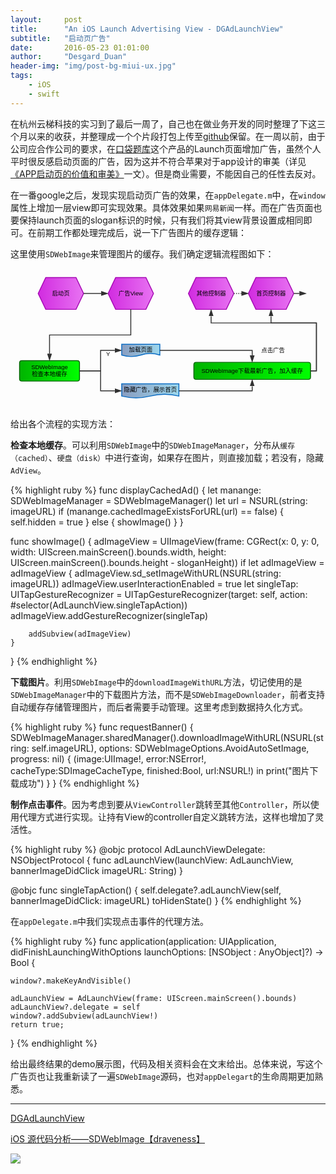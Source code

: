 ```yaml
---
layout:     post
title:      "An iOS Launch Advertising View - DGAdLaunchView"
subtitle:   "启动页广告"
date:       2016-05-23 01:01:00
author:     "Desgard_Duan"
header-img: "img/post-bg-miui-ux.jpg"
tags:
    - iOS
    - swift
---
```


在杭州云梯科技的实习到了最后一周了，自己也在做业务开发的同时整理了下这三个月以来的收获，并整理成一个个片段打包上传至[github](https://github.com/dgytdhy/)保留。在一周以前，由于公司应合作公司的要求，在[口袋题库](https://itunes.apple.com/us/app/kou-dai-ti-ku-kao-yan-kao/id927291424?mt=8)这个产品的Launch页面增加广告，虽然个人平时很反感启动页面的广告，因为这并不符合苹果对于app设计的审美（详见[《APP启动页的价值和审美》](http://www.huxiu.com/article/4235/1.html)一文）。但是商业需要，不能因自己的任性去反对。

在一番google之后，发现实现启动页广告的效果，在`appDelegate.m`中，在`window`属性上增加一层view即可实现效果。具体效果如果`网易新闻`一样。而在广告页面也要保持launch页面的slogan标识的时候，只有我们将其view背景设置成相同即可。在前期工作都处理完成后，说一下广告图片的缓存逻辑：

这里使用`SDWebImage`来管理图片的缓存。我们确定逻辑流程图如下：

<center>
<svg id="drawing" xmlns="http://www.w3.org/2000/svg" version="1.1" xmlns:xlink="http://www.w3.org/1999/xlink" xmlns:svgjs="http://svgjs.com/svgjs" width="694" height="308.875" viewBox="187 193 694 308.875"><defs id="SvgjsDefs1001"><linearGradient id="SvgjsLinearGradient1012" x1="1" y1="0.5" x2="0" y2="0.5000000000000001"><stop id="SvgjsStop1013" stop-opacity="1" stop-color="#e873f2" offset="0"></stop><stop id="SvgjsStop1014" stop-opacity="1" stop-color="#d12be0" offset="1"></stop></linearGradient><linearGradient id="SvgjsLinearGradient1019" x1="1" y1="0.5" x2="0" y2="0.5000000000000001"><stop id="SvgjsStop1020" stop-opacity="1" stop-color="#e873f2" offset="0"></stop><stop id="SvgjsStop1021" stop-opacity="1" stop-color="#d12be0" offset="1"></stop></linearGradient><marker id="SvgjsMarker1026" markerWidth="16.23606797749979" markerHeight="10.550836550532098" refX="-1" refY="3.8990363547948754" viewBox="-1 -1.3763819204711738 16.23606797749979 10.550836550532098" orient="auto" markerUnits="userSpaceOnUse"><path id="SvgjsPath1027" d="M12 3.8990363547948754L0 7.798072709589751V0Z " stroke="#323232" stroke-width="2" fill="#323232" transform="matrix(1,0,0,1,0,0)"></path></marker><linearGradient id="SvgjsLinearGradient1033" x1="1" y1="0.49999999999999994" x2="0" y2="0.5000000000000002"><stop id="SvgjsStop1034" stop-opacity="1" stop-color="#00ff00" offset="0"></stop><stop id="SvgjsStop1035" stop-opacity="1" stop-color="#00b400" offset="1"></stop></linearGradient><marker id="SvgjsMarker1041" markerWidth="16.23606797749979" markerHeight="10.550836550532098" refX="-1" refY="3.8990363547948754" viewBox="-1 -1.3763819204711738 16.23606797749979 10.550836550532098" orient="auto" markerUnits="userSpaceOnUse"><path id="SvgjsPath1042" d="M12 3.8990363547948754L0 7.798072709589751V0Z " stroke="#323232" stroke-width="2" fill="#323232" transform="matrix(1,0,0,1,0,0)"></path></marker><linearGradient id="SvgjsLinearGradient1048" x1="1" y1="0.49999999999999994" x2="0" y2="0.5000000000000002"><stop id="SvgjsStop1049" stop-opacity="1" stop-color="#9dd7ed" offset="0"></stop><stop id="SvgjsStop1050" stop-opacity="1" stop-color="#899dc0" offset="1"></stop></linearGradient><linearGradient id="SvgjsLinearGradient1055" x1="1" y1="0.4999999999999999" x2="0" y2="0.5000000000000004"><stop id="SvgjsStop1056" stop-opacity="1" stop-color="#9dd7ed" offset="0"></stop><stop id="SvgjsStop1057" stop-opacity="1" stop-color="#899dc0" offset="1"></stop></linearGradient><marker id="SvgjsMarker1062" markerWidth="16.23606797749979" markerHeight="10.550836550532098" refX="-1" refY="3.8990363547948754" viewBox="-1 -1.3763819204711738 16.23606797749979 10.550836550532098" orient="auto" markerUnits="userSpaceOnUse"><path id="SvgjsPath1063" d="M12 3.8990363547948754L0 7.798072709589751V0Z " stroke="#323232" stroke-width="2" fill="#323232" transform="matrix(1,0,0,1,0,0)"></path></marker><marker id="SvgjsMarker1069" markerWidth="16.23606797749979" markerHeight="10.550836550532098" refX="-1" refY="3.8990363547948754" viewBox="-1 -1.3763819204711738 16.23606797749979 10.550836550532098" orient="auto" markerUnits="userSpaceOnUse"><path id="SvgjsPath1070" d="M12 3.8990363547948754L0 7.798072709589751V0Z " stroke="#323232" stroke-width="2" fill="#323232" transform="matrix(1,0,0,1,0,0)"></path></marker><linearGradient id="SvgjsLinearGradient1080" x1="1" y1="0.49999999999999983" x2="0" y2="0.5000000000000007"><stop id="SvgjsStop1081" stop-opacity="1" stop-color="#00ff00" offset="0"></stop><stop id="SvgjsStop1082" stop-opacity="1" stop-color="#00b400" offset="1"></stop></linearGradient><marker id="SvgjsMarker1087" markerWidth="16.23606797749979" markerHeight="10.550836550532098" refX="-1" refY="3.8990363547948754" viewBox="-1 -1.3763819204711738 16.23606797749979 10.550836550532098" orient="auto" markerUnits="userSpaceOnUse"><path id="SvgjsPath1088" d="M12 3.8990363547948754L0 7.798072709589751V0Z " stroke="#323232" stroke-width="2" fill="#323232" transform="matrix(1,0,0,1,0,0)"></path></marker><marker id="SvgjsMarker1094" markerWidth="16.23606797749979" markerHeight="10.550836550532098" refX="-1" refY="3.8990363547948754" viewBox="-1 -1.3763819204711738 16.23606797749979 10.550836550532098" orient="auto" markerUnits="userSpaceOnUse"><path id="SvgjsPath1095" d="M12 3.8990363547948754L0 7.798072709589751V0Z " stroke="#323232" stroke-width="2" fill="#323232" transform="matrix(1,0,0,1,0,0)"></path></marker><linearGradient id="SvgjsLinearGradient1101" x1="1" y1="0.5" x2="0" y2="0.5000000000000001"><stop id="SvgjsStop1102" stop-opacity="1" stop-color="#e873f2" offset="0"></stop><stop id="SvgjsStop1103" stop-opacity="1" stop-color="#d12be0" offset="1"></stop></linearGradient><marker id="SvgjsMarker1108" markerWidth="16.23606797749979" markerHeight="10.550836550532098" refX="-1" refY="3.8990363547948754" viewBox="-1 -1.3763819204711738 16.23606797749979 10.550836550532098" orient="auto" markerUnits="userSpaceOnUse"><path id="SvgjsPath1109" d="M12 3.8990363547948754L0 7.798072709589751V0Z " stroke="#323232" stroke-width="2" fill="#323232" transform="matrix(1,0,0,1,0,0)"></path></marker><linearGradient id="SvgjsLinearGradient1119" x1="1" y1="0.5" x2="0" y2="0.5000000000000001"><stop id="SvgjsStop1120" stop-opacity="1" stop-color="#e873f2" offset="0"></stop><stop id="SvgjsStop1121" stop-opacity="1" stop-color="#d12be0" offset="1"></stop></linearGradient><marker id="SvgjsMarker1126" markerWidth="16.23606797749979" markerHeight="10.550836550532098" refX="-1" refY="3.8990363547948754" viewBox="-1 -1.3763819204711738 16.23606797749979 10.550836550532098" orient="auto" markerUnits="userSpaceOnUse"><path id="SvgjsPath1127" d="M12 3.8990363547948754L0 7.798072709589751V0Z " stroke="#323232" stroke-width="2" fill="#323232" transform="matrix(1,0,0,1,0,0)"></path></marker><marker id="SvgjsMarker1133" markerWidth="16.23606797749979" markerHeight="10.550836550532098" refX="-1" refY="3.8990363547948754" viewBox="-1 -1.3763819204711738 16.23606797749979 10.550836550532098" orient="auto" markerUnits="userSpaceOnUse"><path id="SvgjsPath1134" d="M12 3.8990363547948754L0 7.798072709589751V0Z " stroke="#323232" stroke-width="2" fill="#323232" transform="matrix(1,0,0,1,0,0)"></path></marker><marker id="SvgjsMarker1140" markerWidth="16.23606797749979" markerHeight="10.550836550532098" refX="-1" refY="3.8990363547948754" viewBox="-1 -1.3763819204711738 16.23606797749979 10.550836550532098" orient="auto" markerUnits="userSpaceOnUse"><path id="SvgjsPath1141" d="M12 3.8990363547948754L0 7.798072709589751V0Z " stroke="#323232" stroke-width="2" fill="#323232" transform="matrix(1,0,0,1,0,0)"></path></marker></defs><g id="SvgjsG1007"><path id="SvgjsPath1008" d="M187 193H881V501.875H187V193Z " fill-opacity="0" fill="none"></path><g id="SvgjsG1009"><g id="SvgjsG1010" transform="translate(248 213)" opacity="1"><path id="SvgjsPath1011" d="M0 35L16.666666666666668 0L83.33333333333333 0L100 35L83.33333333333333 70L16.666666666666668 70L0 35Z " stroke-dasharray="none" stroke="#a508b3" stroke-width="2" fill="url(#SvgjsLinearGradient1012)"></path><g id="SvgjsG1015" transform="matrix(1 0 0 1 10 26.875)" fill="#ffffff"><text id="SvgjsText1016" font-family="微软雅黑,黑体,Arial,SimSun" fill="#000000" font-size="13" font-weight="normal" font-style="normal" text-anchor="middle" text-decoration="blink" x="40" y="12">启动页</text></g></g><g id="SvgjsG1017" transform="translate(402 213)" opacity="1"><path id="SvgjsPath1018" d="M0 35L16.666666666666668 0L83.33333333333333 0L100 35L83.33333333333333 70L16.666666666666668 70L0 35Z " stroke-dasharray="none" stroke="#a508b3" stroke-width="2" fill="url(#SvgjsLinearGradient1019)"></path><g id="SvgjsG1022" transform="matrix(1 0 0 1 10 26.875)" fill="#ffffff"><text id="SvgjsText1023" font-family="微软雅黑,黑体,Arial,SimSun" fill="#000000" font-size="13" font-weight="normal" font-style="normal" text-anchor="middle" text-decoration="blink" x="40" y="12">广告View</text></g></g><g id="SvgjsG1024"><path id="SvgjsPath1025" d="M348 248L375 248L375 248L386.7639320225002 248 " stroke-dasharray="none" stroke="#323232" stroke-width="2" fill="none" marker-end="url(#SvgjsMarker1026)"></path><g id="SvgjsG1028" transform="matrix(1 0 0 1 367.38196601125014 239.875)"><path id="SvgjsPath1029" d="M0 0H0V0H0V0Z " fill="#ffffff" transform="translate(0 0)"></path><text id="SvgjsText1030" font-family="Microsoft Yahei,SimSun" fill="#000000" font-size="13" font-weight="normal" font-style="normal" text-anchor="middle" text-decoration="blink" x="0" y="0"></text></g></g><g id="SvgjsG1031" transform="translate(207 396)" opacity="1"><path id="SvgjsPath1032" d="M0 5Q0 0 5 0L127 0Q132 0 132 5L132 40Q132 45 127 45L5 45Q0 45 0 40L0 5Z " stroke-dasharray="none" stroke="#006400" stroke-width="2" fill="url(#SvgjsLinearGradient1033)"></path><g id="SvgjsG1036" transform="matrix(1 0 0 1 10 6.25)" fill="#ffffff"><text id="SvgjsText1037" font-family="微软雅黑,黑体,Arial,SimSun" fill="#000000" font-size="13" font-weight="normal" font-style="normal" text-anchor="middle" text-decoration="blink" x="56" y="12">SDWebImage</text><text id="SvgjsText1038" font-family="微软雅黑,黑体,Arial,SimSun" fill="#000000" font-size="13" font-weight="normal" font-style="normal" text-anchor="middle" text-decoration="blink" x="56" y="28.25">检查本地缓存</text></g></g><g id="SvgjsG1039"><path id="SvgjsPath1040" d="M452 283L452 339.5L273 339.5L273 380.7639320225002 " stroke-dasharray="none" stroke="#323232" stroke-width="2" fill="none" marker-end="url(#SvgjsMarker1041)"></path><g id="SvgjsG1043" transform="matrix(1 0 0 1 370.11803398874986 331.375)"><path id="SvgjsPath1044" d="M0 0H0V0H0V0Z " fill="#ffffff" transform="translate(0 0)"></path><text id="SvgjsText1045" font-family="Microsoft Yahei,SimSun" fill="#000000" font-size="13" font-weight="normal" font-style="normal" text-anchor="middle" text-decoration="blink" x="0" y="0"></text></g></g><g id="SvgjsG1046" transform="translate(432 360)" opacity="1"><path id="SvgjsPath1047" d="M0 23.625L0 0L84 0L84 23.625Q63 16.875 42 23.625Q21 30.375 0 23.625Z " stroke-dasharray="none" stroke="#0b6cc3" stroke-width="2" fill="url(#SvgjsLinearGradient1048)"></path><g id="SvgjsG1051" transform="matrix(1 0 0 1 0 4.025)" fill="#ffffff"><text id="SvgjsText1052" font-family="微软雅黑,黑体,Arial,SimSun" fill="#000000" font-size="13" font-weight="normal" font-style="normal" text-anchor="middle" text-decoration="blink" x="42" y="12">加载页面</text></g></g><g id="SvgjsG1053" transform="translate(432 447)" opacity="1"><path id="SvgjsPath1054" d="M0 27.125L0 0L126 0L126 27.125Q94.5 19.375 63 27.125Q31.5 34.875 0 27.125Z " stroke-dasharray="none" stroke="#0b6cc3" stroke-width="2" fill="url(#SvgjsLinearGradient1055)"></path><g id="SvgjsG1058" transform="matrix(1 0 0 1 0 5.825000000000001)" fill="#ffffff"><text id="SvgjsText1059" font-family="微软雅黑,黑体,Arial,SimSun" fill="#000000" font-size="13" font-weight="normal" font-style="normal" text-anchor="middle" text-decoration="blink" x="63" y="12">隐藏广告，展示首页</text></g></g><g id="SvgjsG1060"><path id="SvgjsPath1061" d="M339 418.5L385.5 418.5L385.5 373.5L416.7639320225002 373.5 " stroke-dasharray="none" stroke="#323232" stroke-width="2" fill="none" marker-end="url(#SvgjsMarker1062)"></path><g id="SvgjsG1064" transform="matrix(1 0 0 1 385.5 395.49303398874986)"><path id="SvgjsPath1065" d="M0 0H0V0H0V0Z " fill="#ffffff" transform="translate(0 0)"></path><text id="SvgjsText1066" font-family="Microsoft Yahei,SimSun" fill="#000000" font-size="13" font-weight="normal" font-style="normal" text-anchor="middle" text-decoration="blink" x="0" y="0"></text></g></g><g id="SvgjsG1067"><path id="SvgjsPath1068" d="M339 418.5L385.5 418.5L385.5 462.5L416.7639320225002 462.5 " stroke-dasharray="none" stroke="#323232" stroke-width="2" fill="none" marker-end="url(#SvgjsMarker1069)"></path><g id="SvgjsG1071" transform="matrix(1 0 0 1 385.5 424.75696601125014)"><path id="SvgjsPath1072" d="M0 0H0V0H0V0Z " fill="#ffffff" transform="translate(0 0)"></path><text id="SvgjsText1073" font-family="Microsoft Yahei,SimSun" fill="#000000" font-size="13" font-weight="normal" font-style="normal" text-anchor="middle" text-decoration="blink" x="0" y="0"></text></g></g><g id="SvgjsG1074" transform="translate(387 367)" opacity="1"><path id="SvgjsPath1075" d="M0 0L30 0L30 29L0 29Z " stroke-dasharray="none" stroke-width="0" stroke="#323232" fill="none" opacity="1"></path><g id="SvgjsG1076" transform="matrix(1 0 0 1 0 6.375)" fill="#ffffff"><text id="SvgjsText1077" font-family="微软雅黑,黑体,Arial,SimSun" fill="#000000" font-size="13" font-weight="normal" font-style="normal" text-anchor="middle" text-decoration="blink" x="15" y="12">Y</text></g></g><g id="SvgjsG1078" transform="translate(591 399.75)" opacity="1"><path id="SvgjsPath1079" d="M0 5Q0 0 5 0L252 0Q257 0 257 5L257 32.5Q257 37.5 252 37.5L5 37.5Q0 37.5 0 32.5L0 5Z " stroke-dasharray="none" stroke="#006400" stroke-width="2" fill="url(#SvgjsLinearGradient1080)"></path><g id="SvgjsG1083" transform="matrix(1 0 0 1 10 10.625)" fill="#ffffff"><text id="SvgjsText1084" font-family="微软雅黑,黑体,Arial,SimSun" fill="#000000" font-size="13" font-weight="normal" font-style="normal" text-anchor="middle" text-decoration="blink" x="118.5" y="12">SDWebImage下载最新广告，加入缓存</text></g></g><g id="SvgjsG1085"><path id="SvgjsPath1086" d="M516 373.5L719.5 373.5L719.5 384.5139320225002 " stroke-dasharray="none" stroke="#323232" stroke-width="2" fill="none" marker-end="url(#SvgjsMarker1087)"></path><g id="SvgjsG1089" transform="matrix(1 0 0 1 623.2569660112501 365.375)"><path id="SvgjsPath1090" d="M0 0H0V0H0V0Z " fill="#ffffff" transform="translate(0 0)"></path><text id="SvgjsText1091" font-family="Microsoft Yahei,SimSun" fill="#000000" font-size="13" font-weight="normal" font-style="normal" text-anchor="middle" text-decoration="blink" x="0" y="0"></text></g></g><g id="SvgjsG1092"><path id="SvgjsPath1093" d="M558 462.5L719.5 462.5L719.5 452.4860679774998 " stroke-dasharray="none" stroke="#323232" stroke-width="2" fill="none" marker-end="url(#SvgjsMarker1094)"></path><g id="SvgjsG1096" transform="matrix(1 0 0 1 643.7569660112501 454.375)"><path id="SvgjsPath1097" d="M0 0H0V0H0V0Z " fill="#ffffff" transform="translate(0 0)"></path><text id="SvgjsText1098" font-family="Microsoft Yahei,SimSun" fill="#000000" font-size="13" font-weight="normal" font-style="normal" text-anchor="middle" text-decoration="blink" x="0" y="0"></text></g></g><g id="SvgjsG1099" transform="translate(579 213)" opacity="1"><path id="SvgjsPath1100" d="M0 35L16.666666666666668 0L83.33333333333333 0L100 35L83.33333333333333 70L16.666666666666668 70L0 35Z " stroke-dasharray="none" stroke="#a508b3" stroke-width="2" fill="url(#SvgjsLinearGradient1101)"></path><g id="SvgjsG1104" transform="matrix(1 0 0 1 10 26.875)" fill="#ffffff"><text id="SvgjsText1105" font-family="微软雅黑,黑体,Arial,SimSun" fill="#000000" font-size="13" font-weight="normal" font-style="normal" text-anchor="middle" text-decoration="blink" x="40" y="12">其他控制器</text></g></g><g id="SvgjsG1106"><path id="SvgjsPath1107" d="M848 418.5L861 418.5L861 313L629 313L629 298.2360679774998 " stroke-dasharray="none" stroke="#323232" stroke-width="2" fill="none" marker-end="url(#SvgjsMarker1108)"></path><g id="SvgjsG1110" transform="matrix(1 0 0 1 796.8680339887499 304.875)"><path id="SvgjsPath1111" d="M0 0H0V0H0V0Z " fill="#ffffff" transform="translate(0 0)"></path><text id="SvgjsText1112" font-family="Microsoft Yahei,SimSun" fill="#000000" font-size="13" font-weight="normal" font-style="normal" text-anchor="middle" text-decoration="blink" x="0" y="0"></text></g></g><g id="SvgjsG1113" transform="translate(735 360)" opacity="1"><path id="SvgjsPath1114" d="M0 0L61 0L61 27L0 27Z " stroke-dasharray="none" stroke-width="0" stroke="#323232" fill="none" opacity="1"></path><g id="SvgjsG1115" transform="matrix(1 0 0 1 0 5.375)" fill="#ffffff"><text id="SvgjsText1116" font-family="微软雅黑,黑体,Arial,SimSun" fill="#000000" font-size="13" font-weight="normal" font-style="normal" text-anchor="middle" text-decoration="blink" x="30.5" y="12">点击广告</text></g></g><g id="SvgjsG1117" transform="translate(711 213)" opacity="1"><path id="SvgjsPath1118" d="M0 35L16.666666666666668 0L83.33333333333333 0L100 35L83.33333333333333 70L16.666666666666668 70L0 35Z " stroke-dasharray="none" stroke="#a508b3" stroke-width="2" fill="url(#SvgjsLinearGradient1119)"></path><g id="SvgjsG1122" transform="matrix(1 0 0 1 10 26.875)" fill="#ffffff"><text id="SvgjsText1123" font-family="微软雅黑,黑体,Arial,SimSun" fill="#000000" font-size="13" font-weight="normal" font-style="normal" text-anchor="middle" text-decoration="blink" x="40" y="12">首页控制器</text></g></g><g id="SvgjsG1124"><path id="SvgjsPath1125" d="M848 418.5L861 418.5L861 313L761 313L761 298.2360679774998 " stroke-dasharray="none" stroke="#323232" stroke-width="2" fill="none" marker-end="url(#SvgjsMarker1126)"></path><g id="SvgjsG1128" transform="matrix(1 0 0 1 861 306.74303398874986)"><path id="SvgjsPath1129" d="M0 0H0V0H0V0Z " fill="#ffffff" transform="translate(0 0)"></path><text id="SvgjsText1130" font-family="Microsoft Yahei,SimSun" fill="#000000" font-size="13" font-weight="normal" font-style="normal" text-anchor="middle" text-decoration="blink" x="0" y="0"></text></g></g><g id="SvgjsG1131"><path id="SvgjsPath1132" d="M811 248L822.5 248L822.5 248L823.5 248 " stroke-dasharray="none" stroke="#323232" stroke-width="2" fill="none" marker-end="url(#SvgjsMarker1133)"></path><g id="SvgjsG1135" transform="matrix(1 0 0 1 817.25 239.875)"><path id="SvgjsPath1136" d="M0 0H0V0H0V0Z " fill="#ffffff" transform="translate(0 0)"></path><text id="SvgjsText1137" font-family="Microsoft Yahei,SimSun" fill="#000000" font-size="13" font-weight="normal" font-style="normal" text-anchor="middle" text-decoration="blink" x="0" y="0"></text></g></g><g id="SvgjsG1138"><path id="SvgjsPath1139" d="M679 248L695 248L695 248L695.7639320225002 248 " stroke-dasharray="2 3" stroke="#323232" stroke-width="2" fill="none" marker-end="url(#SvgjsMarker1140)"></path><g id="SvgjsG1142" transform="matrix(1 0 0 1 687.3819660112501 239.875)"><path id="SvgjsPath1143" d="M0 0H0V0H0V0Z " fill="#ffffff" transform="translate(0 0)"></path><text id="SvgjsText1144" font-family="Microsoft Yahei,SimSun" fill="#000000" font-size="13" font-weight="normal" font-style="normal" text-anchor="middle" text-decoration="blink" x="0" y="0"></text></g></g></g></g></svg>
</center>

给出各个流程的实现方法：

**检查本地缓存**。可以利用`SDWebImage`中的`SDWebImageManager`，分布从`缓存（cached）`、`硬盘（disk）`中进行查询，如果存在图片，则直接加载；若没有，隐藏`AdView`。

{% highlight ruby %}
func displayCachedAd() {
    let manange: SDWebImageManager = SDWebImageManager()
    let url = NSURL(string: imageURL)
    if (manange.cachedImageExistsForURL(url) == false) {
        self.hidden = true
    } else {
        showImage()
    }
}

func showImage() {
    adImageView = UIImageView(frame: CGRect(x: 0, y: 0, width: UIScreen.mainScreen().bounds.width, height: UIScreen.mainScreen().bounds.height - sloganHeight))
    if let adImageView = adImageView {
        adImageView.sd_setImageWithURL(NSURL(string: imageURL))
        adImageView.userInteractionEnabled = true
        let singleTap: UITapGestureRecognizer = UITapGestureRecognizer(target: self, action: #selector(AdLaunchView.singleTapAction))
        adImageView.addGestureRecognizer(singleTap)

        addSubview(adImageView)
    }
}
{% endhighlight %}

**下载图片**。利用`SDWebImage`中的`downloadImageWithURL`方法，切记使用的是`SDWebImageManager`中的下载图片方法，而不是`SDWebImageDownloader`，前者支持自动缓存存储管理图片，而后者需要手动管理。这里考虑到数据持久化方式。

{% highlight ruby %}
func requestBanner() {
    SDWebImageManager.sharedManager().downloadImageWithURL(NSURL(string: self.imageURL), options: SDWebImageOptions.AvoidAutoSetImage, progress: nil) { (image:UIImage!, error:NSError!, cacheType:SDImageCacheType, finished:Bool, url:NSURL!) in
        print("图片下载成功")
    }
}
{% endhighlight %}

**制作点击事件**。因为考虑到要从`ViewController`跳转至其他`Controller`，所以使用代理方式进行实现。让持有View的controller自定义跳转方法，这样也增加了灵活性。

{% highlight ruby %}
@objc protocol AdLaunchViewDelegate: NSObjectProtocol {
    func adLaunchView(launchView: AdLaunchView, bannerImageDidClick imageURL: String)
}

@objc func singleTapAction() {
    self.delegate?.adLaunchView(self, bannerImageDidClick: imageURL)
    toHidenState()
}
{% endhighlight %}

在`appDelegate.m`中我们实现点击事件的代理方法。

{% highlight ruby %}
func application(application: UIApplication, didFinishLaunchingWithOptions launchOptions: [NSObject : AnyObject]?) -> Bool {

    window?.makeKeyAndVisible()

    adLaunchView = AdLaunchView(frame: UIScreen.mainScreen().bounds)
    adLaunchView?.delegate = self
    window?.addSubview(adLaunchView!)
    return true;
}
{% endhighlight %}

给出最终结果的demo展示图，代码及相关资料会在文末给出。总体来说，写这个广告页也让我重新读了一遍`SDWebImage`源码，也对`appDelegart`的生命周期更加熟悉。

---

[DGAdLaunchView](https://github.com/dgytdhy/DGAdLaunchView)

[iOS 源代码分析——SDWebImage【draveness】](http://draveness.me/ios-yuan-dai-ma-jie-xi-sdwebimage/)

![](https://github.com/dgytdhy/DGAdLaunchView/blob/master/demo.gif?raw=true)

